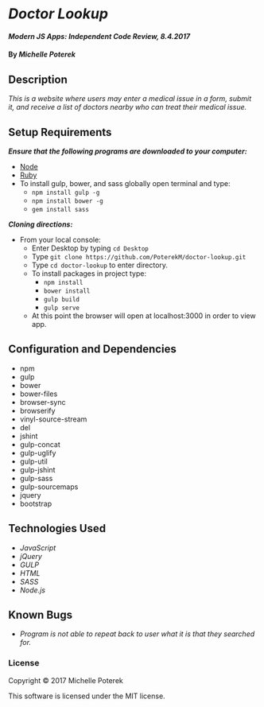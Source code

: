 # _Doctor Lookup_

#### _Modern JS Apps: Independent Code Review, 8.4.2017_

#### By _**Michelle Poterek**_

## Description

_This is a website where users may enter a medical issue in a form, submit it, and receive a list of doctors nearby who can treat their medical issue._

## Setup Requirements

_**Ensure that the following programs are downloaded to your computer:**_

  * [Node](https://nodejs.org/en/)
  * [Ruby](https://www.ruby-lang.org/en/downloads/)
  * To install gulp, bower, and sass globally open terminal and type:
    * `npm install gulp -g`
    * `npm install bower -g`
    * `gem install sass`

_**Cloning directions:**_
  * From your local console:
    * Enter Desktop by typing `cd Desktop`
    * Type `git clone https://github.com/PoterekM/doctor-lookup.git`
    * Type `cd doctor-lookup` to enter directory.
    * To install packages in project type:
      * `npm install`
      * `bower install`
      * `gulp build`
      * `gulp serve`
    * At this point the browser will open at localhost:3000 in order to view app.


## Configuration and Dependencies
* npm
* gulp
* bower
* bower-files
* browser-sync
* browserify
* vinyl-source-stream
* del
* jshint
* gulp-concat
* gulp-uglify
* gulp-util
* gulp-jshint
* gulp-sass
* gulp-sourcemaps
* jquery
* bootstrap

## Technologies Used

* _JavaScript_
* _jQuery_
* _GULP_
* _HTML_
* _SASS_
* _Node.js_

## Known Bugs
* _Program is not able to repeat back to user what it is that they searched for._

### License

Copyright &copy; 2017 Michelle Poterek

This software is licensed under the MIT license.
